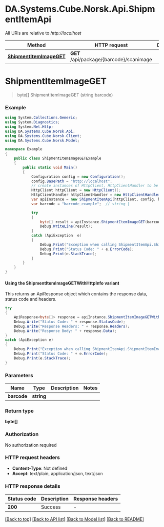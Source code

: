 # DA.Systems.Cube.Norsk.Api.ShipmentItemApi

All URIs are relative to *http://localhost*

| Method | HTTP request | Description |
|--------|--------------|-------------|
| [**ShipmentItemImageGET**](ShipmentItemApi.md#shipmentitemimageget) | **GET** /api/package/{barcode}/scanimage |  |

<a id="shipmentitemimageget"></a>
# **ShipmentItemImageGET**
> byte[] ShipmentItemImageGET (string barcode)



### Example
```csharp
using System.Collections.Generic;
using System.Diagnostics;
using System.Net.Http;
using DA.Systems.Cube.Norsk.Api;
using DA.Systems.Cube.Norsk.Client;
using DA.Systems.Cube.Norsk.Model;

namespace Example
{
    public class ShipmentItemImageGETExample
    {
        public static void Main()
        {
            Configuration config = new Configuration();
            config.BasePath = "http://localhost";
            // create instances of HttpClient, HttpClientHandler to be reused later with different Api classes
            HttpClient httpClient = new HttpClient();
            HttpClientHandler httpClientHandler = new HttpClientHandler();
            var apiInstance = new ShipmentItemApi(httpClient, config, httpClientHandler);
            var barcode = "barcode_example";  // string | 

            try
            {
                byte[] result = apiInstance.ShipmentItemImageGET(barcode);
                Debug.WriteLine(result);
            }
            catch (ApiException  e)
            {
                Debug.Print("Exception when calling ShipmentItemApi.ShipmentItemImageGET: " + e.Message);
                Debug.Print("Status Code: " + e.ErrorCode);
                Debug.Print(e.StackTrace);
            }
        }
    }
}
```

#### Using the ShipmentItemImageGETWithHttpInfo variant
This returns an ApiResponse object which contains the response data, status code and headers.

```csharp
try
{
    ApiResponse<byte[]> response = apiInstance.ShipmentItemImageGETWithHttpInfo(barcode);
    Debug.Write("Status Code: " + response.StatusCode);
    Debug.Write("Response Headers: " + response.Headers);
    Debug.Write("Response Body: " + response.Data);
}
catch (ApiException e)
{
    Debug.Print("Exception when calling ShipmentItemApi.ShipmentItemImageGETWithHttpInfo: " + e.Message);
    Debug.Print("Status Code: " + e.ErrorCode);
    Debug.Print(e.StackTrace);
}
```

### Parameters

| Name | Type | Description | Notes |
|------|------|-------------|-------|
| **barcode** | **string** |  |  |

### Return type

**byte[]**

### Authorization

No authorization required

### HTTP request headers

 - **Content-Type**: Not defined
 - **Accept**: text/plain, application/json, text/json


### HTTP response details
| Status code | Description | Response headers |
|-------------|-------------|------------------|
| **200** | Success |  -  |

[[Back to top]](#) [[Back to API list]](../README.md#documentation-for-api-endpoints) [[Back to Model list]](../README.md#documentation-for-models) [[Back to README]](../README.md)

